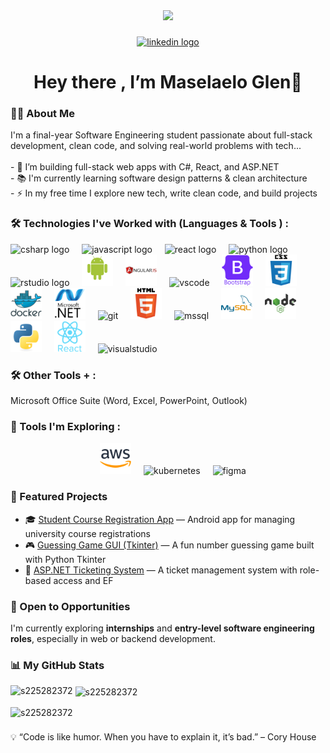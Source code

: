 
<div align="center">
  <img height="100" src="https://media.giphy.com/media/M9gbBd9nbDrOTu1Mqx/giphy.gif" />
</div>

###

<div align="center">
  <a href="https://www.linkedin.com/in/glen-molele-214b90227/" target="_blank">
    <img src="https://img.shields.io/static/v1?message=LinkedIn&logo=linkedin&label=&color=0077B5&logoColor=white&labelColor=&style=for-the-badge" height="20" alt="linkedin logo" />
  </a>
</div>

###

<h1 align="center">Hey there , I’m Maselaelo Glen👋</h1>

###

<h3 align="left">👨‍💻 About Me </h3>

<p align="left">
I'm a final-year Software Engineering student passionate about full-stack development, clean code, and solving real-world problems with tech...<br><br>
- 🔭 I’m building full-stack web apps with C#, React, and ASP.NET<br>
- 📚 I'm currently learning software design patterns & clean architecture<br>
- ⚡ In my free time I explore new tech, write clean code, and build projects
</p>

###

<h3 align="left">🛠️ Technologies I've Worked with (Languages & Tools ) :</h3>

<div align="left">
  <img src="https://cdn.jsdelivr.net/gh/devicons/devicon/icons/csharp/csharp-original.svg" height="50" width="50" alt="csharp logo" />
  
  <img width="12" />
  <img src="https://cdn.jsdelivr.net/gh/devicons/devicon/icons/javascript/javascript-original.svg" height="50" width="50" alt="javascript logo" />
  
  <img width="12" />
  <img src="https://cdn.jsdelivr.net/gh/devicons/devicon/icons/react/react-original.svg" height="50" width="50" alt="react logo" />
  
  <img width="12" />
  <img src="https://skillicons.dev/icons?i=py" height="50" width="50" alt="python logo" />
  
  <img width="12" />
  <img src="https://cdn.jsdelivr.net/gh/devicons/devicon/icons/rstudio/rstudio-original.svg" height="50" width="50" alt="rstudio logo" />
  
  <img width="12" />
  <img src="https://raw.githubusercontent.com/devicons/devicon/master/icons/android/android-original-wordmark.svg" alt="android" width="50" height="50"/>
  
  <img width="12" />
  <img src="https://raw.githubusercontent.com/devicons/devicon/master/icons/angularjs/angularjs-original-wordmark.svg" alt="angularjs" width="50" height="50"/>
  
  <img width="12" />
  <img src="https://cdn.jsdelivr.net/gh/devicons/devicon/icons/vscode/vscode-original.svg" alt="vscode" width="40" height="40" />

  <img width="12" />
  <img src="https://raw.githubusercontent.com/devicons/devicon/master/icons/bootstrap/bootstrap-plain-wordmark.svg" alt="bootstrap" width="50" height="50"/> 
  
  <img width="12" />
  <img src="https://raw.githubusercontent.com/devicons/devicon/master/icons/css3/css3-original-wordmark.svg" alt="css3" width="50" height="50"/>
  
  <img width="12" />
  <img src="https://raw.githubusercontent.com/devicons/devicon/master/icons/docker/docker-original-wordmark.svg" alt="docker" width="50" height="50"/> 
  
  <img width="12" />
  <img src="https://raw.githubusercontent.com/devicons/devicon/master/icons/dot-net/dot-net-original-wordmark.svg" alt="dotnet" width="50" height="50"/> 
  
  <img width="12" />
  <img src="https://www.vectorlogo.zone/logos/git-scm/git-scm-icon.svg" alt="git" width="40" height="40"/> 
  
  <img width="12" />
  <img src="https://raw.githubusercontent.com/devicons/devicon/master/icons/html5/html5-original-wordmark.svg" alt="html5" width="50" height="50"/> 

  <img width="12" />
  <img src="https://www.svgrepo.com/show/303229/microsoft-sql-server-logo.svg" alt="mssql" width="50" height="50"/> 
  
  <img width="12" />
  <img src="https://raw.githubusercontent.com/devicons/devicon/master/icons/mysql/mysql-original-wordmark.svg" alt="mysql" width="50" height="50"/> 
  
  <img width="12" />
  <img src="https://raw.githubusercontent.com/devicons/devicon/master/icons/nodejs/nodejs-original-wordmark.svg" alt="nodejs" width="50" height="50"/> 
  
  <img width="12" />
  <img src="https://raw.githubusercontent.com/devicons/devicon/master/icons/python/python-original.svg" alt="python" width="50" height="50"/> 
  
  <img width="12" />
  <img src="https://raw.githubusercontent.com/devicons/devicon/master/icons/react/react-original-wordmark.svg" alt="react" width="50" height="50"/> 
  
  <img width="12" />
  <img src="https://cdn.jsdelivr.net/gh/devicons/devicon/icons/visualstudio/visualstudio-plain.svg" alt="visualstudio" width="40" height="40" />


</div>

###

### 🛠️ Other Tools + :  
Microsoft Office Suite (Word, Excel, PowerPoint, Outlook)

<h3 align="left">💼 Tools I'm Exploring :</h3>

<div align="center">
  <img width="12" />
  <img src="https://raw.githubusercontent.com/devicons/devicon/master/icons/amazonwebservices/amazonwebservices-original-wordmark.svg" alt="aws" width="50" height="50"/> 
  <img width="12" />
  <img src="https://www.vectorlogo.zone/logos/kubernetes/kubernetes-icon.svg" alt="kubernetes" width="50" height="50"/>
  <img width="12" />
  <img src="https://www.vectorlogo.zone/logos/figma/figma-icon.svg" alt="figma" width="50" height="50"/> 
  
</div>

###

<h3 align="left">📂 Featured Projects</h3>

- 🎓 [Student Course Registration App](https://github.com/Maselaelo-Glen/student-course-registration-app) — Android app for managing university course registrations  
- 🎮 [Guessing Game GUI (Tkinter)](https://github.com/Maselaelo-Glen/guessing-game-gui) — A fun number guessing game built with Python Tkinter  
- 🧱 [ASP.NET Ticketing System](https://github.com/Maselaelo-Glen/concert-ticket-app) — A ticket management system with role-based access and EF

###
### 🚀 Open to Opportunities
I'm currently exploring **internships** and **entry-level software engineering roles**, especially in web or backend development.

<h3 align="left">📊 My GitHub Stats</h3>

<p><img align="left" src="https://github-readme-stats.vercel.app/api/top-langs?username=s225282372&show_icons=true&locale=en&layout=compact" alt="s225282372" /></p>

<p>&nbsp;<img align="center" src="https://github-readme-stats.vercel.app/api?username=s225282372&show_icons=true&locale=en" alt="s225282372" /></p>

<p><img align="center" src="https://github-readme-streak-stats.herokuapp.com/?user=s225282372&" alt="s225282372" /></p>

###

💡 “Code is like humor. When you have to explain it, it’s bad.” – Cory House
